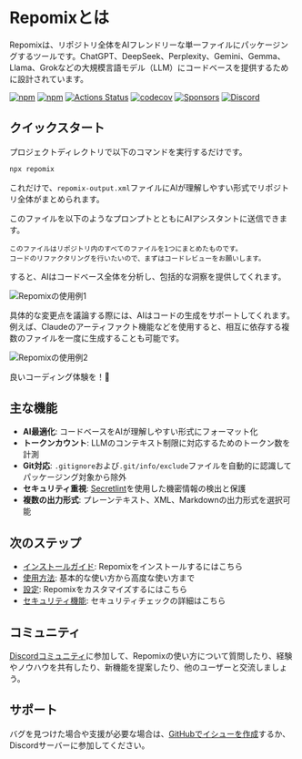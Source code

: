 # Repomixとは

Repomixは、リポジトリ全体をAIフレンドリーな単一ファイルにパッケージングするツールです。ChatGPT、DeepSeek、Perplexity、Gemini、Gemma、Llama、Grokなどの大規模言語モデル（LLM）にコードベースを提供するために設計されています。

[![npm](https://img.shields.io/npm/v/repomix.svg?maxAge=1000)](https://www.npmjs.com/package/repomix)
[![npm](https://img.shields.io/npm/d18m/repomix)](https://www.npmjs.com/package/repomix)
[![Actions Status](https://github.com/yamadashy/repomix/actions/workflows/ci.yml/badge.svg)](https://github.com/yamadashy/repomix/actions?query=workflow%3A"ci")
[![codecov](https://codecov.io/github/yamadashy/repomix/graph/badge.svg)](https://codecov.io/github/yamadashy/repomix)
[![Sponsors](https://img.shields.io/github/sponsors/yamadashy?logo=github)](https://github.com/sponsors/yamadashy)
[![Discord](https://badgen.net/discord/online-members/wNYzTwZFku?icon=discord&label=discord)](https://discord.gg/wNYzTwZFku)

## クイックスタート

プロジェクトディレクトリで以下のコマンドを実行するだけです。

```bash
npx repomix
```

これだけで、`repomix-output.xml`ファイルにAIが理解しやすい形式でリポジトリ全体がまとめられます。

このファイルを以下のようなプロンプトとともにAIアシスタントに送信できます。

```
このファイルはリポジトリ内のすべてのファイルを1つにまとめたものです。
コードのリファクタリングを行いたいので、まずはコードレビューをお願いします。
```

すると、AIはコードベース全体を分析し、包括的な洞察を提供してくれます。

![Repomixの使用例1](/images/docs/repomix-file-usage-1.png)

具体的な変更点を議論する際には、AIはコードの生成をサポートしてくれます。例えば、Claudeのアーティファクト機能などを使用すると、相互に依存する複数のファイルを一度に生成することも可能です。

![Repomixの使用例2](/images/docs/repomix-file-usage-2.png)

良いコーディング体験を！🚀

## 主な機能

- **AI最適化**: コードベースをAIが理解しやすい形式にフォーマット化
- **トークンカウント**: LLMのコンテキスト制限に対応するためのトークン数を計測
- **Git対応**: `.gitignore`および`.git/info/exclude`ファイルを自動的に認識してパッケージング対象から除外
- **セキュリティ重視**: [Secretlint](https://github.com/secretlint/secretlint)を使用した機密情報の検出と保護
- **複数の出力形式**: プレーンテキスト、XML、Markdownの出力形式を選択可能

## 次のステップ

- [インストールガイド](installation.md): Repomixをインストールするにはこちら
- [使用方法](usage.md): 基本的な使い方から高度な使い方まで
- [設定](configuration.md): Repomixをカスタマイズするにはこちら
- [セキュリティ機能](security.md): セキュリティチェックの詳細はこちら

## コミュニティ

[Discordコミュニティ](https://discord.gg/wNYzTwZFku)に参加して、Repomixの使い方について質問したり、経験やノウハウを共有したり、新機能を提案したり、他のユーザーと交流しましょう。

## サポート

バグを見つけた場合や支援が必要な場合は、[GitHubでイシューを作成](https://github.com/yamadashy/repomix/issues)するか、Discordサーバーに参加してください。
